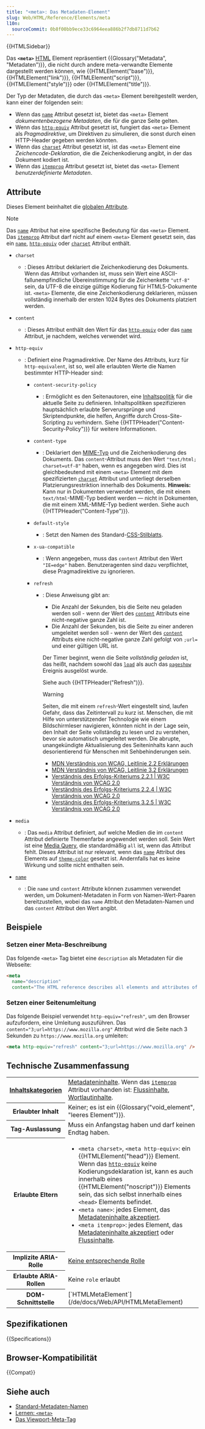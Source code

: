 ```yaml
---
title: "<meta>: Das Metadaten-Element"
slug: Web/HTML/Reference/Elements/meta
l10n:
  sourceCommit: 0b8f00bb9ece33c6964eea886b2f7db8711d7b62
---
```


{{HTMLSidebar}}

Das **`<meta>`** [HTML](/de/docs/Web/HTML) Element repräsentiert {{Glossary("Metadata", "Metadaten")}}, die nicht durch andere meta-verwandte Elemente dargestellt werden können, wie {{HTMLElement("base")}}, {{HTMLElement("link")}}, {{HTMLElement("script")}}, {{HTMLElement("style")}} oder {{HTMLElement("title")}}.

Der Typ der Metadaten, die durch das `<meta>` Element bereitgestellt werden, kann einer der folgenden sein:

- Wenn das [`name`](/de/docs/Web/HTML/Reference/Elements/meta/name) Attribut gesetzt ist, bietet das `<meta>` Element _dokumentenbezogene Metadaten_, die für die ganze Seite gelten.
- Wenn das [`http-equiv`](#http-equiv) Attribut gesetzt ist, fungiert das `<meta>` Element als _Pragmadirektive_, um Direktiven zu simulieren, die sonst durch einen HTTP-Header gegeben werden könnten.
- Wenn das [`charset`](#charset) Attribut gesetzt ist, ist das `<meta>` Element eine _Zeichencode-Deklaration_, die die Zeichenkodierung angibt, in der das Dokument kodiert ist.
- Wenn das [`itemprop`](/de/docs/Web/HTML/Reference/Global_attributes/itemprop) Attribut gesetzt ist, bietet das `<meta>` Element _benutzerdefinierte Metadaten_.

## Attribute

Dieses Element beinhaltet die [globalen Attribute](/de/docs/Web/HTML/Reference/Global_attributes).

> [!NOTE]
> Das [`name`](/de/docs/Web/HTML/Reference/Elements/meta/name) Attribut hat eine spezifische Bedeutung für das `<meta>` Element. Das [`itemprop`](/de/docs/Web/HTML/Reference/Global_attributes/itemprop) Attribut darf nicht auf einem `<meta>` Element gesetzt sein, das ein [`name`](/de/docs/Web/HTML/Reference/Elements/meta/name), [`http-equiv`](#http-equiv) oder [`charset`](#charset) Attribut enthält.

- `charset`
  - : Dieses Attribut deklariert die Zeichenkodierung des Dokuments. Wenn das Attribut vorhanden ist, muss sein Wert eine ASCII-fallunempfindliche Übereinstimmung für die Zeichenkette `"utf-8"` sein, da UTF-8 die einzige gültige Kodierung für HTML5-Dokumente ist. `<meta>` Elemente, die eine Zeichenkodierung deklarieren, müssen vollständig innerhalb der ersten 1024 Bytes des Dokuments platziert werden.
- `content`
  - : Dieses Attribut enthält den Wert für das [`http-equiv`](#http-equiv) oder das [`name`](/de/docs/Web/HTML/Reference/Elements/meta/name) Attribut, je nachdem, welches verwendet wird.
- `http-equiv`

  - : Definiert eine Pragmadirektive. Der Name des Attributs, kurz für `http-equivalent`, ist so, weil alle erlaubten Werte die Namen bestimmter HTTP-Header sind:

    - `content-security-policy`
      - : Ermöglicht es den Seitenautoren, eine [Inhaltspolitik](/de/docs/Web/HTTP/Reference/Headers/Content-Security-Policy) für die aktuelle Seite zu definieren. Inhaltspolitiken spezifizieren hauptsächlich erlaubte Serverursprünge und Skriptendpunkte, die helfen, Angriffe durch Cross-Site-Scripting zu verhindern.
        Siehe {{HTTPHeader("Content-Security-Policy")}} für weitere Informationen.
    - `content-type`
      - : Deklariert den [MIME-Typ](/de/docs/Web/HTTP/Guides/MIME_types) und die Zeichenkodierung des Dokuments. Das `content`-Attribut muss den Wert `"text/html; charset=utf-8"` haben, wenn es angegeben wird. Dies ist gleichbedeutend mit einem `<meta>` Element mit dem spezifizierten [`charset`](#charset) Attribut und unterliegt derselben Platzierungsrestriktion innerhalb des Dokuments. **Hinweis:** Kann nur in Dokumenten verwendet werden, die mit einem `text/html`-MIME-Typ bedient werden — nicht in Dokumenten, die mit einem XML-MIME-Typ bedient werden.
        Siehe auch {{HTTPHeader("Content-Type")}}.
    - `default-style`
      - : Setzt den Namen des Standard-[CSS-Stilblatts](/de/docs/Web/CSS).
    - `x-ua-compatible`
      - : Wenn angegeben, muss das `content` Attribut den Wert `"IE=edge"` haben. Benutzeragenten sind dazu verpflichtet, diese Pragmadirektive zu ignorieren.
    - `refresh`

      - : Diese Anweisung gibt an:

        - Die Anzahl der Sekunden, bis die Seite neu geladen werden soll - wenn der Wert des [`content`](#content) Attributs eine nicht-negative ganze Zahl ist.
        - Die Anzahl der Sekunden, bis die Seite zu einer anderen umgeleitet werden soll - wenn der Wert des [`content`](#content) Attributs eine nicht-negative ganze Zahl gefolgt von `;url=` und einer gültigen URL ist.

        Der Timer beginnt, wenn die Seite _vollständig geladen_ ist, das heißt, nachdem sowohl das [`load`](/de/docs/Web/API/Window/load_event) als auch das [`pageshow`](/de/docs/Web/API/Window/pageshow_event) Ereignis ausgelöst wurde.

        Siehe auch {{HTTPHeader("Refresh")}}.

        > [!WARNING]
        >
        > Seiten, die mit einem `refresh`-Wert eingestellt sind, laufen Gefahr, dass das Zeitintervall zu kurz ist. Menschen, die mit Hilfe von unterstützender Technologie wie einem Bildschirmleser navigieren, könnten nicht in der Lage sein, den Inhalt der Seite vollständig zu lesen und zu verstehen, bevor sie automatisch umgeleitet werden. Die abrupte, unangekündigte Aktualisierung des Seiteninhalts kann auch desorientierend für Menschen mit Sehbehinderungen sein.
        >
        > - [MDN Verständnis von WCAG, Leitlinie 2.2 Erklärungen](/de/docs/Web/Accessibility/Guides/Understanding_WCAG/Operable#guideline_2.2_—_enough_time_provide_users_enough_time_to_read_and_use_content)
        > - [MDN Verständnis von WCAG, Leitlinie 3.2 Erklärungen](/de/docs/Web/Accessibility/Guides/Understanding_WCAG/Understandable#guideline_3.2_—_predictable_make_web_pages_appear_and_operate_in_predictable_ways)
        > - [Verständnis des Erfolgs-Kriteriums 2.2.1 | W3C Verständnis von WCAG 2.0](https://www.w3.org/TR/UNDERSTANDING-WCAG20/time-limits-required-behaviors.html)
        > - [Verständnis des Erfolgs-Kriteriums 2.2.4 | W3C Verständnis von WCAG 2.0](https://www.w3.org/TR/UNDERSTANDING-WCAG20/time-limits-postponed.html)
        > - [Verständnis des Erfolgs-Kriteriums 3.2.5 | W3C Verständnis von WCAG 2.0](https://www.w3.org/TR/UNDERSTANDING-WCAG20/consistent-behavior-no-extreme-changes-context.html)

- `media`
  - : Das `media` Attribut definiert, auf welche Medien die im `content` Attribut definierte Themenfarbe angewendet werden soll. Sein Wert ist eine [Media Query](/de/docs/Web/CSS/CSS_media_queries/Using_media_queries), die standardmäßig `all` ist, wenn das Attribut fehlt. Dieses Attribut ist nur relevant, wenn das [`name`](/de/docs/Web/HTML/Reference/Elements/meta/name) Attribut des Elements auf [`theme-color`](/de/docs/Web/HTML/Reference/Elements/meta/name/theme-color) gesetzt ist. Andernfalls hat es keine Wirkung und sollte nicht enthalten sein.
- [`name`](/de/docs/Web/HTML/Reference/Elements/meta/name)
  - : Die `name` und `content` Attribute können zusammen verwendet werden, um Dokument-Metadaten in Form von Namen-Wert-Paaren bereitzustellen, wobei das `name` Attribut den Metadaten-Namen und das `content` Attribut den Wert angibt.

## Beispiele

### Setzen einer Meta-Beschreibung

Das folgende `<meta>` Tag bietet eine `description` als Metadaten für die Webseite:

```html
<meta
  name="description"
  content="The HTML reference describes all elements and attributes of HTML, including global attributes that apply to all elements." />
```

### Setzen einer Seitenumleitung

Das folgende Beispiel verwendet `http-equiv="refresh"`, um den Browser aufzufordern, eine Umleitung auszuführen. Das `content="3;url=https://www.mozilla.org"` Attribut wird die Seite nach 3 Sekunden zu `https://www.mozilla.org` umleiten:

```html
<meta http-equiv="refresh" content="3;url=https://www.mozilla.org" />
```

## Technische Zusammenfassung

<table class="properties">
  <tbody>
    <tr>
      <th>
        <a href="/de/docs/Web/HTML/Guides/Content_categories"
          >Inhaltskategorien</a
        >
      </th>
      <td>
        <a href="/de/docs/Web/HTML/Guides/Content_categories#metadata_content"
          >Metadateninhalte</a
        >. Wenn das <a href="/de/docs/Web/HTML/Reference/Global_attributes/itemprop"><code>itemprop</code></a> Attribut vorhanden ist:
        <a href="/de/docs/Web/HTML/Guides/Content_categories#flow_content"
          >Flussinhalte</a
        >,
        <a href="/de/docs/Web/HTML/Guides/Content_categories#phrasing_content"
          >Wortlautinhalte</a
        >.
      </td>
    </tr>
    <tr>
      <th>Erlaubter Inhalt</th>
      <td>Keiner; es ist ein {{Glossary("void_element", "leeres Element")}}.</td>
    </tr>
    <tr>
      <th>Tag-Auslassung</th>
      <td>Muss ein Anfangstag haben und darf keinen Endtag haben.</td>
    </tr>
    <tr>
      <th>Erlaubte Eltern</th>
      <td>
        <ul>
          <li>
            <code>&#x3C;meta charset></code>,
            <code>&#x3C;meta http-equiv></code>: ein
            {{HTMLElement("head")}} Element. Wenn das
            <a href="#http-equiv"><code>http-equiv</code></a> keine
            Kodierungsdeklaration ist, kann es auch innerhalb eines
            {{HTMLElement("noscript")}} Elements sein, das sich selbst innerhalb eines
            <code>&#x3C;head></code> Elements befindet.
          </li>
          <li>
            <code>&#x3C;meta name></code>: jedes Element, das
            <a
              href="/de/docs/Web/HTML/Guides/Content_categories#metadata_content"
              >Metadateninhalte akzeptiert</a
            >.
          </li>
          <li>
            <code>&#x3C;meta itemprop></code>: jedes Element, das
            <a
              href="/de/docs/Web/HTML/Guides/Content_categories#metadata_content"
              >Metadateninhalte akzeptiert</a
            >
            oder
            <a href="/de/docs/Web/HTML/Guides/Content_categories#flow_content"
              >Flussinhalte</a
            >.
          </li>
        </ul>
      </td>
    </tr>
    <tr>
      <th scope="row">Implizite ARIA-Rolle</th>
      <td>
        <a href="https://w3c.github.io/html-aria/#dfn-no-corresponding-role"
          >Keine entsprechende Rolle</a
        >
      </td>
    </tr>
    <tr>
      <th scope="row">Erlaubte ARIA-Rollen</th>
      <td>Keine <code>role</code> erlaubt</td>
    </tr>
    <tr>
      <th>DOM-Schnittstelle</th>
      <td>[`HTMLMetaElement`](/de/docs/Web/API/HTMLMetaElement)</td>
    </tr>
  </tbody>
</table>

## Spezifikationen

{{Specifications}}

## Browser-Kompatibilität

{{Compat}}

## Siehe auch

- [Standard-Metadaten-Namen](/de/docs/Web/HTML/Reference/Elements/meta/name)
- [Lernen: `<meta>`](/de/docs/Learn_web_development/Core/Structuring_content/Webpage_metadata#metadata_the_meta_element)
- [Das Viewport-Meta-Tag](/de/docs/Web/HTML/Guides/Viewport_meta_element)
